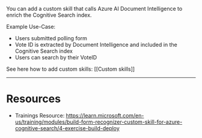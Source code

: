 You can add a custom skill that calls Azure AI Document Intelligence to enrich the Cognitive Search index.

Example Use-Case:

-   Users submitted polling form
-   Vote ID is extracted by Document Intelligence and included in the Cognitive Search index
-   Users can search by their VoteID

See here how to add custom skills: [[Custom skills]]

---

# Resources

-   Trainings Resource: https://learn.microsoft.com/en-us/training/modules/build-form-recognizer-custom-skill-for-azure-cognitive-search/4-exercise-build-deploy
